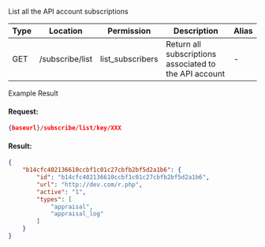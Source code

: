 <p>List all the API account subscriptions</p>

|Type|Location|Permission|Description|Alias|
|--- |--- |--- |--- |--- |
|GET|/subscribe/list|list_subscribers|Return all subscriptions associated to the API account|-|

				

<p class="text-info">Example Result</p>


#### Request:

```json
{baseurl}/subscribe/list/key/XXX
```

#### Result:

```json
{
	"b14cfc402136610ccbf1c01c27cbfb2bf5d2a1b6": {
		"id": "b14cfc402136610ccbf1c01c27cbfb2bf5d2a1b6",
		"url": "http://dev.com/r.php",
		"active": "1",
		"types": [
			"appraisal",
			"appraisal_log"
		]
	}
}
```							 
